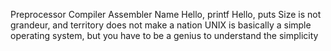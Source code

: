 Preprocessor
Compiler
Assembler
Name
Hello, printf
Hello, puts
Size is not grandeur, and territory does not make a nation
UNIX is basically a simple operating system, but you have to be a genius to understand the simplicity
